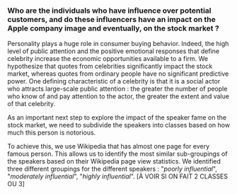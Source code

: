 ### Who are the individuals who have influence over potential customers, and do these influencers have an impact on the Apple company image and eventually, on the stock market ?

Personality plays a huge role in consumer buying behavior. Indeed, the high level of public attention and the positive emotional responses that define celebrity increase the economic opportunities available to a firm. We hypothesize that quotes from celebrities significantly impact the stock market, whereas quotes from ordinary people have no significant predictive power. One defining characteristic of a celebrity is that it is a social actor who attracts large-scale public attention : the greater the number of people who know of and pay attention to the actor, the greater the extent and value of that celebrity.

As an important next step to explore the impact of the speaker fame on the stock market, we need to subdivide the speakers into classes based on how much this person is notorious. 

To achieve this, we use Wikipedia that has almost one page for every famous person. This allows us to identify the most similar sub-groupings of the speakers based on their Wikipedia page view statistics. We identified three different groupings for the different speakers : "*poorly influential*", "*moderately influential*", "*highly influential*". [À VOIR SI ON FAIT 2 CLASSES OU 3]

<a id='fame'></a>